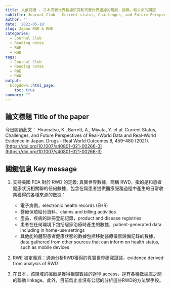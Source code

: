 ```yaml
---
title: 文獻閱讀 - 日本真實世界數據研究和真實世界證據的現狀，挑戰，和未來的期望
subtitle: Journal Club - Current status, Challenges, and Future Perspectives for Japan RWD & RWE 
author: ''
date: '2022-05-18'
slug: Japan RWD & RWE
categories: 
  - Journal Club
  - Reading notes
  - RWE
  - RWD
tags: 
  - Journal Club
  - Reading notes
  - RWE
  - RWD
output:
  blogdown::html_page:
    toc: true
summary: ""
---
```



## 論文標題 Title of the paper

今日閱讀此文：
Hiramatsu, K., Barrett, A., Miyata, Y. et al. Current Status, Challenges, and Future Perspectives of Real-World Data and Real-World Evidence in Japan. Drugs - Real World Outcomes 8, 459–480 (2021). [https://doi.org/10.1007/s40801-021-00266-3](https://doi.org/10.1007/s40801-021-00266-3)


## 關鍵信息 Key message 

1. 支持美國 FDA 對於 RWD 的定義: 真實世界數據，簡稱 RWD，指的是和患者健康狀況相關聯的任何數據，包含在爲患者提供醫療服務過程中產生的日常收集獲得的各種來源的數據：
    - 電子病例，electronic health records (EHR)
    - 醫療保險給付資料，claims and billing activities
    - 產品，疾病的註冊登記記錄，product and disease registries
    - 患者在任何環境下包括居家治療時產生的數據，patient-generated data including in home-use settings
    - 其他能夠體現患者健康狀態的數據包括移動醫療儀器設備記錄的數據，data gathered from other sources that can inform on health status, such as mobile devices

2. RWE 被定義爲：通過分析RWD獲得的真實世界研究證據，evidence derived from analysis of RWD

3. 在日本，該領域的挑戰是獲得相關數據的途徑 access，還有各種數據庫之間的聯動 linkage。此外，目前爲止並沒有公認的分析這些RWD的方法學手段。